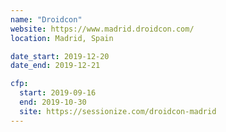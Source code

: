```yaml
---
name: "Droidcon"
website: https://www.madrid.droidcon.com/
location: Madrid, Spain

date_start: 2019-12-20
date_end: 2019-12-21

cfp:
  start: 2019-09-16
  end: 2019-10-30
  site: https://sessionize.com/droidcon-madrid
---
```

